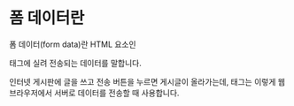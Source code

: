 폼 데이터란 
===

폼 데이터(form data)란 HTML 요소인 <form>태그에 실려 전송되는 데이터를 말합니다.

인터넷 게시판에 글을 쓰고 전송 버튼을 누르면 게시글이 올라가는데, <form> 태그는 이렇게 웹 브라우저에서 서버로 데이터를 전송할 때 사용합니다.

